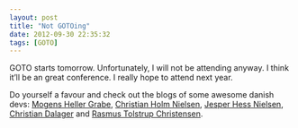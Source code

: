 ```yaml
---
layout: post
title: "Not GOTOing"
date: 2012-09-30 22:35:32
tags: [GOTO]
---
```

GOTO starts tomorrow. Unfortunately, I will not be attending anyway. I think it’ll be an great conference. I really hope to attend next year.
  
Do yourself a favour and check out the blogs of some awesome danish devs: [Mogens Heller Grabe](http://mookid.dk/oncode/), [Christian Holm Nielsen](http://blog.dotnetnerd.dk/), [Jesper Hess Nielsen](http://blog.graffen.dk/), [Christian Dalager](http://dalager.com/blog/) and [Rasmus Tolstrup Christensen](http://bypassion.dk/).

